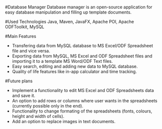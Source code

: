 #Database Manager
Database manager is an open-source application for easy database manipulation and filling up template documents. 

#Used Technologies
Java, Maven, JavaFX, Apache POI, Apache ODFToolkit, MySQL

#Main Features
- Transfering data from MySQL database to MS Excel/ODF Spreadsheet file and vice versa.
- Exporting data from MySQL, MS Excel and ODF Spreadsheet files and importing it to a template MS Word/ODF Text files.
- Easy search, editing and adding new data to MySQL database.
- Quality of life features like in-app calculator and time tracking.

#Future plans
- Implement a functionality to edit MS Excel and ODF Spreadsheets data and save it. 
- An option to add rows or columns where user wants in the spreadsheets (currently possible only in the end).
- Functionality to change formating of the spreadsheets (fonts, colours, height and width of cells).
- Add an option to replace images in text documents.
